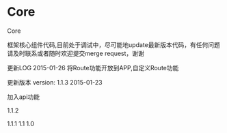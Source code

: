 # Core
Core

框架核心组件代码,目前处于调试中，尽可能地update最新版本代码，有任何问题请及时联系或者随时欢迎提交merge request，谢谢

更新LOG
2015-01-26 将Route功能开放到APP,自定义Route功能

更新版本
version: 1.1.3     2015-01-23

加入api功能


1.1.2

1.1.1
1.1
1.0

